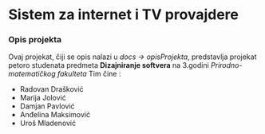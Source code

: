 # Sistem za internet i TV provajdere

### Opis projekta

Ovaj projekat, čiji se opis nalazi u _docs -> opisProjekta_, predstavlja projekat petoro studenata predmeta **Dizajniranje softvera** na 3.godini _Prirodno-matematičkog fakulteta_
Tim čine :
- Radovan Drašković 
- Marija Jolović 
- Damjan Pavlović
- Anđelina Maksimović
- Uroš Mladenović 
